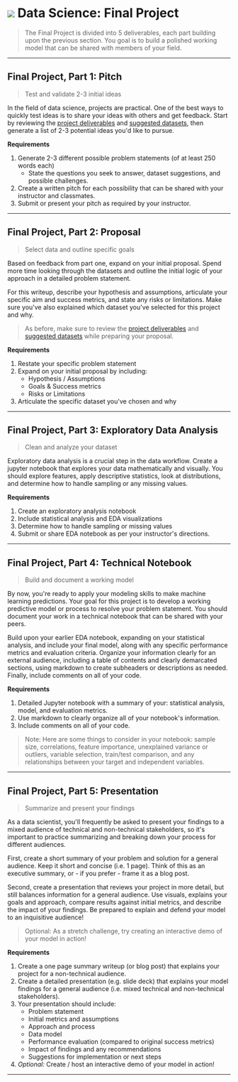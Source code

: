 # ![](https://ga-dash.s3.amazonaws.com/production/assets/logo-9f88ae6c9c3871690e33280fcf557f33.png) Data Science: Final Project

> The Final Project is divided into 5 deliverables, each part building upon the previous section. You goal is to build a polished working model that can be shared with members of your field.

---

## Final Project, Part 1: Pitch
> Test and validate 2-3 initial ideas

In the field of data science, projects are practical. One of the best ways to quickly test ideas is to share your ideas with others and get feedback. Start by reviewing the [project deliverables](./Deliverables.md) and [suggested datasets](./final_project_datasets.md), then generate a list of 2-3 potential ideas you'd like to pursue. 

**Requirements**
1. Generate 2-3 different possible problem statements (of at least 250 words each)
    - State the questions you seek to answer, dataset suggestions, and possible challenges.
2. Create a written pitch for each possibility that can be shared with your instructor and classmates.
3. Submit or present your pitch as required by your instructor.

---

## Final Project, Part 2: Proposal
> Select data and outline specific goals

Based on feedback from part one, expand on your initial proposal. Spend more time looking through the datasets and outline the initial logic of your approach in a detailed problem statement. 

For this writeup, describe your hypothesis and assumptions, articulate your specific aim and success metrics, and state any risks or limitations. Make sure you've also explained which dataset you've selected for this project and why.

> As before, make sure to review the [project deliverables](./Deliverables.md) and [suggested datasets](./final_project_datasets.md) while preparing your proposal.

**Requirements**
1. Restate your specific problem statement
2. Expand on your initial proposal by including:
   - Hypothesis / Assumptions
   - Goals & Success metrics
   - Risks or Limitations
3. Articulate the specific dataset you've chosen and why
  
---

## Final Project, Part 3: Exploratory Data Analysis
> Clean and analyze your dataset

Exploratory data analysis is a crucial step in the data workflow. Create a jupyter notebook that explores your data mathematically and visually. You should explore features, apply descriptive statistics, look at distributions, and determine how to handle sampling or any missing values.

**Requirements**
1. Create an exploratory analysis notebook
2. Include statistical analysis and EDA visualizations
3. Determine how to handle sampling or missing values
4. Submit or share EDA notebook as per your instructor's directions.

---

## Final Project, Part 4: Technical Notebook
> Build and document a working model

By now, you're ready to apply your modeling skills to make machine learning predictions. Your goal for this project is to develop a working predictive model or process to resolve your problem statement. You should document your work in a technical notebook that can be shared with your peers.

Build upon your earlier EDA notebook, expanding on your statistical analysis, and include your final model, along with any specific performance metrics and evaluation criteria. Organize your information clearly for an external audience, including a table of contents and clearly demarcated sections, using markdown to create subheaders or descriptions as needed. Finally, include comments on all of your code.

**Requirements**
1. Detailed Jupyter notebook with a summary of your: statistical analysis, model, and evaluation metrics.
2. Use markdown to clearly organize all of your notebook's information.
3. Include comments on all of your code.

> Note: Here are some things to consider in your notebook: sample size, correlations, feature importance, unexplained variance or outliers, variable selection, train/test comparison, and any relationships between your target and independent variables.

---

## Final Project, Part 5: Presentation
> Summarize and present your findings

As a data scientist, you'll frequently be asked to present your findings to a mixed audience of technical and non-technical stakeholders, so it's important to practice summarizing and breaking down your process for different audiences. 

First, create a short summary of your problem and solution for a general audience. Keep it short and concise (i.e. 1 page). Think of this as an executive summary, or - if you prefer - frame it as a blog post.

Second, create a presentation that reviews your project in more detail, but still balances information for a general audience. Use visuals, explains your goals and approach, compare results against initial metrics, and describe the impact of your findings. Be prepared to explain and defend your model to an inquisitive audience!

> Optional: As a stretch challenge, try creating an interactive demo of your model in action!

**Requirements**
1. Create a one page summary writeup (or blog post) that explains your project for a non-technical audience.
2. Create a detailed presentation (e.g. slide deck) that explains your model findings for a general audience (i.e. mixed technical and non-technical stakeholders).
3. Your presentation should include:
   - Problem statement
   - Initial metrics and assumptions
   - Approach and process
   - Data model
   - Performance evaluation (compared to original success metrics)
   - Impact of findings and any recommendations
   - Suggestions for implementation or next steps
 4. *Optional:* Create / host an interactive demo of your model in action!


 ---
